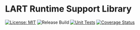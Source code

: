 # LART Runtime Support Library

[![License: MIT](https://img.shields.io/badge/License-MIT-yellow.svg)](https://opensource.org/licenses/MIT)
![Release Build](https://github.com/xlauko/lart-runtime/workflows/C/C++%20CI/badge.svg)
[![Unit Tests](https://travis-ci.com/xlauko/lart-runtime.svg?token=xFVPqiiHBDQzM2ZUCmj6&branch=master)](https://travis-ci.com/xlauko/lart-runtime)
[![Coverage Status](https://coveralls.io/repos/github/xlauko/lart-runtime/badge.svg?branch=master)](https://coveralls.io/github/xlauko/lart-runtime?branch=master)
